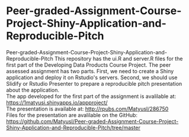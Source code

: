 # Peer-graded-Assignment-Course-Project-Shiny-Application-and-Reproducible-Pitch
Peer-graded-Assignment-Course-Project-Shiny-Application-and-Reproducible-Pitch  This repository has the ui.R and server.R files for the first part of the Developing Data Products Course Project. The peer assessed assignment has two parts. First, we need to create a Shiny application and deploy it on Rstudio's servers. Second, we should use Slidify or Rstudio Presenter to prepare a reproducible pitch presentation about the application.  
The app developed for the first part of the assignment is avalilable at: https://1matyusi.shinyapps.io/appproject/  
The presentation is available at: http://rpubs.com/MatyusI/286750  
Files for the presentation are avalilable on the GitHub: https://github.com/MatyusI/Peer-graded-Assignment-Course-Project-Shiny-Application-and-Reproducible-Pitch/tree/master
